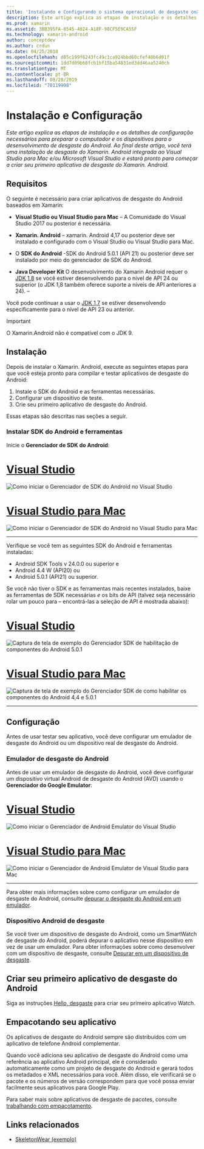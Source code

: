 ```yaml
---
title: 'Instalando e Configurando o sistema operacional de desgaste onXamarin. Android '
description: Este artigo explica as etapas de instalação e os detalhes de configuração necessários para preparar o computador e os dispositivos para o desenvolvimento de desgaste do Android. Ao final deste artigo, você terá uma instalação de desgaste do Xamarin. Android integrada ao Visual Studio para Mac e/ou Microsoft Visual Studio e estará pronto para começar a criar seu primeiro aplicativo de desgaste do Xamarin. Android.
ms.prod: xamarin
ms.assetid: 3BB395FA-0545-4024-A18F-98CF5E9CA55F
ms.technology: xamarin-android
author: conceptdev
ms.author: crdun
ms.date: 04/25/2018
ms.openlocfilehash: d85c199f6243fc49c1ca924bbd60cfef48b6d91f
ms.sourcegitcommit: 1dd7d09b60fcb1bf15ba54831ed3dd46aa5240cb
ms.translationtype: MT
ms.contentlocale: pt-BR
ms.lasthandoff: 08/28/2019
ms.locfileid: "70119998"
---
```

# <a name="setup-and-installation"></a>Instalação e Configuração

_Este artigo explica as etapas de instalação e os detalhes de configuração necessários para preparar o computador e os dispositivos para o desenvolvimento de desgaste do Android. Ao final deste artigo, você terá uma instalação de desgaste do Xamarin. Android integrada ao Visual Studio para Mac e/ou Microsoft Visual Studio e estará pronto para começar a criar seu primeiro aplicativo de desgaste do Xamarin. Android._

## <a name="requirements"></a>Requisitos

O seguinte é necessário para criar aplicativos de desgaste do Android baseados em Xamarin:

- **Visual Studio ou Visual Studio para Mac** &ndash; A Comunidade do Visual Studio 2017 ou posterior é necessária.

- **Xamarin. Android** &ndash; xamarin. Android 4,17 ou posterior deve ser instalado e configurado com o Visual Studio ou Visual Studio para Mac.

- O **SDK do Android** -SDK do Android 5.0.1 (API 21) ou posterior deve ser instalado por meio do gerenciador de SDK do Android.

- **Java Developer Kit** O desenvolvimento do Xamarin Android requer o [JDK 1,8](https://www.oracle.com/technetwork/java/javase/downloads/jdk8-downloads-2133151.html) se você estiver desenvolvendo para o nível de API 24 ou superior (o JDK 1,8 também oferece suporte a níveis de API anteriores a 24). &ndash;

Você pode continuar a usar o [JDK 1,7](https://www.oracle.com/technetwork/java/javase/downloads/jdk7-downloads-1880260.html) se estiver desenvolvendo especificamente para o nível de API 23 ou anterior.

> [!IMPORTANT]
> O Xamarin.Android não é compatível com o JDK 9.

## <a name="installation"></a>Instalação

Depois de instalar o Xamarin. Android, execute as seguintes etapas para que você esteja pronto para compilar e testar aplicativos de desgaste do Android: 

1. Instale o SDK do Android e as ferramentas necessárias.
2. Configurar um dispositivo de teste.
3. Crie seu primeiro aplicativo de desgaste do Android.

Essas etapas são descritas nas seções a seguir.


### <a name="install-android-sdk-and-tools"></a>Instalar SDK do Android e ferramentas 

Inicie o **Gerenciador de SDK do Android**: 

# <a name="visual-studiotabwindows"></a>[Visual Studio](#tab/windows)

![Como iniciar o Gerenciador de SDK do Android no Visual Studio](installation-images/vs/sdk-menu.png)

# <a name="visual-studio-for-mactabmacos"></a>[Visual Studio para Mac](#tab/macos)

![Como iniciar o Gerenciador de SDK do Android no Visual Studio para Mac](installation-images/xs/sdk-menu.png)

-----


Verifique se você tem as seguintes SDK do Android e ferramentas instaladas:

- Android SDK Tools v 24.0.0 ou superior e
- Android 4.4 W (API20) ou
- Android 5.0.1 (API21) ou superior.

Se você não tiver o SDK e as ferramentas mais recentes instalados, baixe as ferramentas de SDK necessárias *e* os bits de API (talvez seja necessário rolar um pouco para &ndash; encontrá-las a seleção de API é mostrada abaixo): 

# <a name="visual-studiotabwindows"></a>[Visual Studio](#tab/windows)

![Captura de tela de exemplo do Gerenciador SDK de habilitação de componentes do Android 5.0.1](installation-images/vs/sdk-select.png)

# <a name="visual-studio-for-mactabmacos"></a>[Visual Studio para Mac](#tab/macos)

![Captura de tela de exemplo do Gerenciador SDK de como habilitar os componentes do Android 4,4 e 5.0.1](installation-images/xs/sdk-select.png)

-----


## <a name="configuration"></a>Configuração

Antes de usar testar seu aplicativo, você deve configurar um emulador de desgaste do Android ou um dispositivo real de desgaste do Android. 


### <a name="android-wear-emulator"></a>Emulador de desgaste do Android

Antes de usar um emulador de desgaste do Android, você deve configurar um dispositivo virtual Android de desgaste do Android (AVD) usando o **Gerenciador do Google Emulator**:

# <a name="visual-studiotabwindows"></a>[Visual Studio](#tab/windows)

![Como iniciar o Gerenciador de Android Emulator do Visual Studio](installation-images/vs/emulator-menu.png)

# <a name="visual-studio-for-mactabmacos"></a>[Visual Studio para Mac](#tab/macos)

![Como iniciar o Gerenciador de Android Emulator de Visual Studio para Mac](installation-images/xs/emulator-menu.png)

-----

Para obter mais informações sobre como configurar um emulador de desgaste do Android, consulte [depurar o desgaste do Android em um emulador](~/android/wear/deploy-test/debug-on-emulator.md).


### <a name="android-wear-device"></a>Dispositivo Android de desgaste

Se você tiver um dispositivo de desgaste do Android, como um SmartWatch de desgaste do Android, poderá depurar o aplicativo nesse dispositivo em vez de usar um emulador. Para obter informações sobre como desenvolver com um dispositivo de desgaste, consulte [Depurar em um dispositivo de desgaste](~/android/wear/deploy-test/debug-on-device.md).


## <a name="create-your-first-android-wear-app"></a>Criar seu primeiro aplicativo de desgaste do Android

Siga as instruções [Hello, desgaste](~/android/wear/get-started/hello-wear.md) para criar seu primeiro aplicativo Watch.


## <a name="packaging-your-app"></a>Empacotando seu aplicativo

Os aplicativos de desgaste do Android sempre são distribuídos com um aplicativo de telefone Android complementar. 

Quando você adiciona seu aplicativo de desgaste do Android como uma referência ao aplicativo Android principal, ele é considerado automaticamente como um projeto de desgaste do Android e gerará todos os metadados e XML necessários para você. Além disso, ele verificará se o pacote e os números de versão correspondem para que você possa enviar facilmente seus aplicativos para Google Play. 

Para saber mais sobre aplicativos de desgaste de pacotes, consulte [trabalhando com empacotamento](~/android/wear/deploy-test/packaging.md).


## <a name="related-links"></a>Links relacionados

- [SkeletonWear (exemplo)](https://docs.microsoft.com/samples/xamarin/monodroid-samples/wear-skeletonwear)
